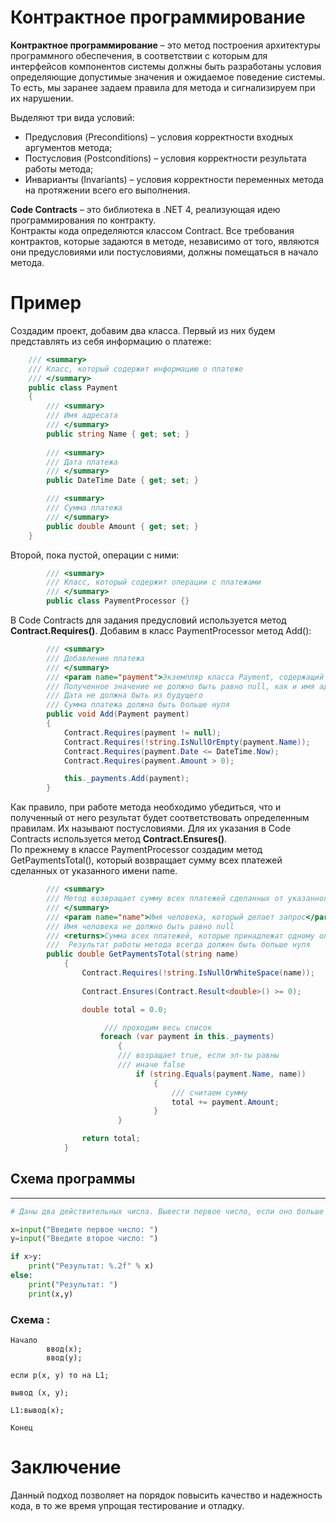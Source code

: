 # **Контрактное программирование** 
**Контрактное программирование** – это метод построения архитектуры программного обеспечения, в соответствии с которым для интерфейсов компонентов системы должны быть разработаны условия определяющие допустимые значения и ожидаемое поведение системы. То есть, мы заранее задаем правила для метода и сигнализируем при их нарушении.

Выделяют три вида условий:  
- Предусловия (Preconditions) – условия корректности входных аргументов метода;
- Постусловия (Postconditions) – условия корректности результата работы метода;
- Инварианты (Invariants) – условия корректности переменных метода на протяжении всего его выполнения.


**Code Contracts** – это библиотека в .NET 4, реализующая идею программирования по контракту.   
Контракты кода определяются классом Contract. Все требования контрактов, которые задаются в методе, независимо от того, являются они предусловиями или постусловиями, должны помещаться в начало метода.  
# Пример
Создадим проект, добавим два класса. Первый из них будем представлять из себя информацию о платеже:
```c#
    /// <summary>
    /// Класс, который содержит информацию о платеже
    /// </summary>
    public class Payment
    {
        /// <summary>
        /// Имя адресата
        /// </summary>
        public string Name { get; set; }
         
        /// <summary>
        /// Дата платежа
        /// </summary>
        public DateTime Date { get; set; }

        /// <summary>
        /// Сумма платежа
        /// </summary>
        public double Amount { get; set; }
    }
```
Второй, пока пустой, операции с ними:
```c#
        /// <summary>
        /// Класс, который содержит операции с платежами
        /// </summary>
        public class PaymentProcessor {}
```
В Code Contracts для задания предусловий используется метод **Contract.Requires()**. Добавим в класс PaymentProcessor метод Add():
```c#
        /// <summary>
        /// Добавление платежа
        /// </summary>
        /// <param name="payment">Экземпляр класса Payment, содержащий информацию о платеже</param>
        /// Полученное значение не должно быть равно null, как и имя адресата
        /// Дата не должна быть из будущего
        /// Cумма платежа должна быть больше нуля
        public void Add(Payment payment)
        {
            Contract.Requires(payment != null);
            Contract.Requires(!string.IsNullOrEmpty(payment.Name));
            Contract.Requires(payment.Date <= DateTime.Now);
            Contract.Requires(payment.Amount > 0);

            this._payments.Add(payment);
        }
```  
Как правило, при работе метода необходимо убедиться, что и полученный от него результат будет соответствовать определенным правилам. Их называют постусловиями. Для их указания в Code Contracts используется метод **Contract.Ensures()**.  
По прежнему в классе PaymentProcessor создадим метод GetPaymentsTotal(), который возвращает сумму всех платежей сделанных от указанного имени name.
```c#
        /// <summary>
        /// Метод возвращает сумму всех платежей сделанных от указанного имени name.
        /// </summary>
        /// <param name="name">Имя человека, который делает запрос</param>
        /// Имя человека не должно быть равно null
        /// <returns>Сумма всех платежей, которые принадлежат одному опр. человеку</returns>
        ///  Результат работы метода всегда должен быть больше нуля
        public double GetPaymentsTotal(string name)
            {
                Contract.Requires(!string.IsNullOrWhiteSpace(name));
    
                Contract.Ensures(Contract.Result<double>() >= 0);

                double total = 0.0;

                     /// проходим весь список
                    foreach (var payment in this._payments)
                        {        
                        /// возращает true, если эл-ты равны
                        /// иначе false
                            if (string.Equals(payment.Name, name))
                                {    
                                    /// считаем сумму 
                                    total += payment.Amount;
                                }
                        }    

                return total;
            }
```

## Схема программы
---
```python
# Даны два действительных числа. Вывести первое число, если оно больше второго, и оба числа, если это не так.

x=input("Введите первое число: ")
y=input("Введите второе число: ")

if x>y:
    print("Результат: %.2f" % x)
else:
    print("Результат: ")
    print(x,y)
```
### Схема :
```
Начало
        ввод(x);
        ввод(y);

если p(x, y) то на L1;

вывод (x, y);

L1:вывод(x); 

Конец

```
# **Заключение**
Данный подход позволяет на порядок повысить качество и надежность кода, в то же время упрощая тестирование и отладку. 
